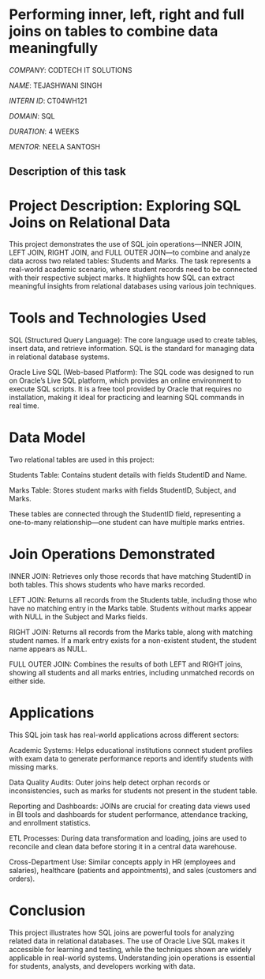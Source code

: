 # Performing inner, left, right and full joins on tables to combine data meaningfully

*COMPANY*: CODTECH IT SOLUTIONS

*NAME*: TEJASHWANI SINGH

*INTERN ID*: CT04WH121

*DOMAIN*: SQL

*DURATION*: 4 WEEKS

*MENTOR*: NEELA SANTOSH

## Description of this task

# Project Description: Exploring SQL Joins on Relational Data
This project demonstrates the use of SQL join operations—INNER JOIN, LEFT JOIN, RIGHT JOIN, and FULL OUTER JOIN—to combine and analyze data across two related tables: Students and Marks. The task represents a real-world academic scenario, where student records need to be connected with their respective subject marks. It highlights how SQL can extract meaningful insights from relational databases using various join techniques.

# Tools and Technologies Used
SQL (Structured Query Language): The core language used to create tables, insert data, and retrieve information. SQL is the standard for managing data in relational database systems.

Oracle Live SQL (Web-based Platform): The SQL code was designed to run on Oracle’s Live SQL platform, which provides an online environment to execute SQL scripts. It is a free tool provided by Oracle that requires no installation, making it ideal for practicing and learning SQL commands in real time.

# Data Model
Two relational tables are used in this project:

Students Table: Contains student details with fields StudentID and Name.

Marks Table: Stores student marks with fields StudentID, Subject, and Marks.

These tables are connected through the StudentID field, representing a one-to-many relationship—one student can have multiple marks entries.

# Join Operations Demonstrated
INNER JOIN: Retrieves only those records that have matching StudentID in both tables. This shows students who have marks recorded.

LEFT JOIN: Returns all records from the Students table, including those who have no matching entry in the Marks table. Students without marks appear with NULL in the Subject and Marks fields.

RIGHT JOIN: Returns all records from the Marks table, along with matching student names. If a mark entry exists for a non-existent student, the student name appears as NULL.

FULL OUTER JOIN: Combines the results of both LEFT and RIGHT joins, showing all students and all marks entries, including unmatched records on either side.

# Applications
This SQL join task has real-world applications across different sectors:

Academic Systems: Helps educational institutions connect student profiles with exam data to generate performance reports and identify students with missing marks.

Data Quality Audits: Outer joins help detect orphan records or inconsistencies, such as marks for students not present in the student table.

Reporting and Dashboards: JOINs are crucial for creating data views used in BI tools and dashboards for student performance, attendance tracking, and enrollment statistics.

ETL Processes: During data transformation and loading, joins are used to reconcile and clean data before storing it in a central data warehouse.

Cross-Department Use: Similar concepts apply in HR (employees and salaries), healthcare (patients and appointments), and sales (customers and orders).

# Conclusion
This project illustrates how SQL joins are powerful tools for analyzing related data in relational databases. The use of Oracle Live SQL makes it accessible for learning and testing, while the techniques shown are widely applicable in real-world systems. Understanding join operations is essential for students, analysts, and developers working with data.
